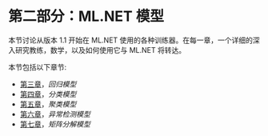 

# 第二部分：ML.NET 模型

本节讨论从版本 1.1 开始在 ML.NET 使用的各种训练器。在每一章，一个详细的深入研究教练，数学，以及如何使用它与 ML.NET 将转达。

本节包括以下章节:

*   [第三章](8bcfc000-9adc-4eda-a91a-e09f676eac85.xhtml)，*回归模型*
*   [第四章](da0d1d99-ad37-498b-8670-f8cee6ad49bc.xhtml)，*分类模型*
*   [第五章](4c32e261-cec6-4113-9734-1e29c7c18f9a.xhtml)，*聚类模型*
*   [第六章](4e2ca910-b4a8-4f00-b8e4-5f2cf7ee5222.xhtml)，*异常检测模型*
*   [第七章](71e11a52-eb52-4e43-ae92-3461dfa6ff51.xhtml)，*矩阵分解模型*